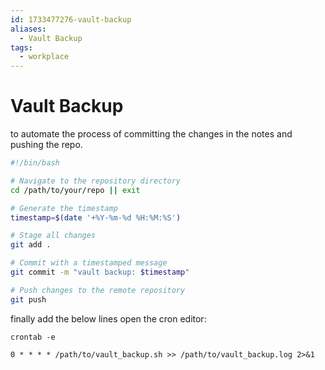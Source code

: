 ```yaml
---
id: 1733477276-vault-backup
aliases:
  - Vault Backup
tags:
  - workplace
---
```


# Vault Backup

to automate the process of committing the changes in the notes and pushing the repo.

```bash
#!/bin/bash

# Navigate to the repository directory
cd /path/to/your/repo || exit

# Generate the timestamp
timestamp=$(date '+%Y-%m-%d %H:%M:%S')

# Stage all changes
git add .

# Commit with a timestamped message
git commit -m "vault backup: $timestamp"

# Push changes to the remote repository
git push
```

finally add the below lines
open the cron editor:

```
crontab -e
```
```
0 * * * * /path/to/vault_backup.sh >> /path/to/vault_backup.log 2>&1
```
